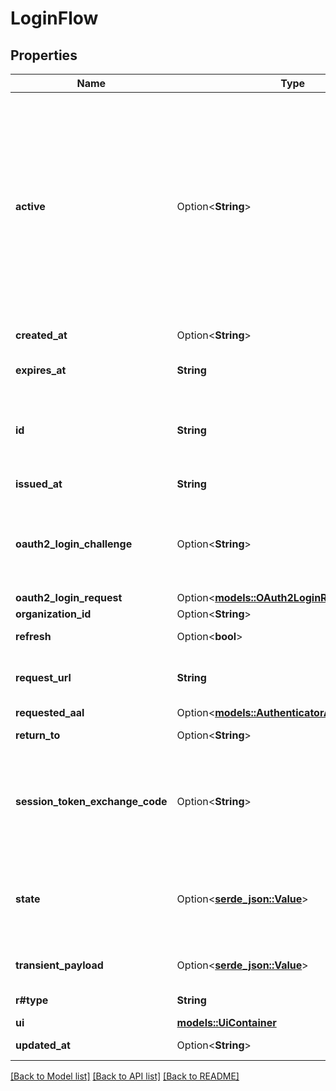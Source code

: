 # LoginFlow

## Properties

Name | Type | Description | Notes
------------ | ------------- | ------------- | -------------
**active** | Option<**String**> | The active login method  If set contains the login method used. If the flow is new, it is unset. password CredentialsTypePassword oidc CredentialsTypeOIDC totp CredentialsTypeTOTP lookup_secret CredentialsTypeLookup webauthn CredentialsTypeWebAuthn code CredentialsTypeCodeAuth passkey CredentialsTypePasskey profile CredentialsTypeProfile link_recovery CredentialsTypeRecoveryLink  CredentialsTypeRecoveryLink is a special credential type linked to the link strategy (recovery flow).  It is not used within the credentials object itself. code_recovery CredentialsTypeRecoveryCode | [optional]
**created_at** | Option<**String**> | CreatedAt is a helper struct field for gobuffalo.pop. | [optional]
**expires_at** | **String** | ExpiresAt is the time (UTC) when the flow expires. If the user still wishes to log in, a new flow has to be initiated. | 
**id** | **String** | ID represents the flow's unique ID. When performing the login flow, this represents the id in the login UI's query parameter: http://<selfservice.flows.login.ui_url>/?flow=<flow_id> | 
**issued_at** | **String** | IssuedAt is the time (UTC) when the flow started. | 
**oauth2_login_challenge** | Option<**String**> | Ory OAuth 2.0 Login Challenge.  This value is set using the `login_challenge` query parameter of the registration and login endpoints. If set will cooperate with Ory OAuth2 and OpenID to act as an OAuth2 server / OpenID Provider. | [optional]
**oauth2_login_request** | Option<[**models::OAuth2LoginRequest**](OAuth2LoginRequest.md)> |  | [optional]
**organization_id** | Option<**String**> |  | [optional]
**refresh** | Option<**bool**> | Refresh stores whether this login flow should enforce re-authentication. | [optional]
**request_url** | **String** | RequestURL is the initial URL that was requested from Ory Kratos. It can be used to forward information contained in the URL's path or query for example. | 
**requested_aal** | Option<[**models::AuthenticatorAssuranceLevel**](authenticatorAssuranceLevel.md)> |  | [optional]
**return_to** | Option<**String**> | ReturnTo contains the requested return_to URL. | [optional]
**session_token_exchange_code** | Option<**String**> | SessionTokenExchangeCode holds the secret code that the client can use to retrieve a session token after the login flow has been completed. This is only set if the client has requested a session token exchange code, and if the flow is of type \"api\", and only on creating the login flow. | [optional]
**state** | Option<[**serde_json::Value**](.md)> | State represents the state of this request:  choose_method: ask the user to choose a method to sign in with sent_email: the email has been sent to the user passed_challenge: the request was successful and the login challenge was passed. | 
**transient_payload** | Option<[**serde_json::Value**](.md)> | TransientPayload is used to pass data from the login to hooks and email templates | [optional]
**r#type** | **String** | The flow type can either be `api` or `browser`. | 
**ui** | [**models::UiContainer**](uiContainer.md) |  | 
**updated_at** | Option<**String**> | UpdatedAt is a helper struct field for gobuffalo.pop. | [optional]

[[Back to Model list]](../README.md#documentation-for-models) [[Back to API list]](../README.md#documentation-for-api-endpoints) [[Back to README]](../README.md)


